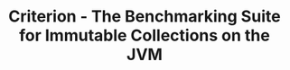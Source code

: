 ---
title: Criterion - The Benchmarking Suite for Immutable Collections on the JVM
redirect_from:
    - /projects/criterion/
redirect_to:
    - https://github.com/msteindorfer/criterion/
---
